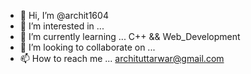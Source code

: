 - 👋 Hi, I’m @archit1604
- 👀 I’m interested in ... 
- 🌱 I’m currently learning ... C++ && Web_Development
- 💞️ I’m looking to collaborate on ... 
- 📫 How to reach me ... archituttarwar@gmail.com

<!---
archit1604/archit1604 is a ✨ special ✨ repository because its `README.md` (this file) appears on your GitHub profile.
You can click the Preview link to take a look at your changes.
--->
